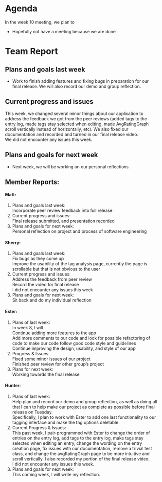 # Agenda
In the week 10 meeting, we plan to
- Hopefully not have a meeting because we are done

# Team Report

## Plans and goals last week
- Work to finish adding features and fixing bugs in preparation for our final release. We will also record our demo and group reflection. 

## Current progress and issues
This week, we changed several minor things about our application to address the feedback we got from the peer reviews (added tags to the entry log, made tags stay selected when editing, made AvgRatingGraph scroll vertically instead of horizontally, etc). We also fixed our documentation and recorded and turned in our final release video. <br>
We did not encounter any issues this week. <br>

## Plans and goals for next week
- Next week, we will be working on our personal reflections.

## Member Reports:
#### Matt:
1. Plans and goals last week:<br>
Incorporate peer review feedback into full release<br>
2. Current progress and issues:<br>
Final release submitted, and presentation recorded<br>
3. Plans and goals for next week:<br>
Personal reflection on project and process of software engineering<br>

#### Sherry:
1. Plans and goals last week:<br>
Fix bugs as they come up<br>
Improve the usability of the tag analysis page, currently the page is scrollable but that is not obvious to the user<br>
2. Current progress and issues:<br>
Address the feedback from peer review<br>
Record the video for final release<br>
I did not encounter any issues this week<br>
3. Plans and goals for next week:<br>
Sit back and do my individual reflection

#### Ester:
1. Plans of last week:<br>
In week 8, I will <br>
Continue adding more features to the app<br>
Add more comments to our code and look for possible refactoring of code to make our code follow good code style and guidelines<br>
Continue improving the design, usability, and style of our app<br>
2. Progress & Issues:<br>
Fixed some minor issues of our project<br>
Finished peer review for other group’s project<br>
3. Plans for next week:<br>
Working towards the final release<br>


#### Hunter:
1. Plans of last week:<br>
Help plan and record our demo and group reflection, as well as doing all that I can to help make our project as complete as possible before final release on Tuesday. <br>
Specifically, I plan to work with Ester to add one last functionality to our tagging interface and make the tag options deletable.<br>
2. Current Progress & Issues:<br>
This past week, I pair-programmed with Ester to change the order of entries on the entry log, add tags to the entry log, make tags stay selected when editing an entry, change the wording on the entry creation page, fix issues with our documentation, remove a trivial test class, and change the avgRatingGraph page to be more intuitive and scroll vertically. I also recorded my portion of the final release video. <br>
I did not encounter any issues this week.<br>
3. Plans and goals for next week:<br>
This coming week, I will write my reflection.
